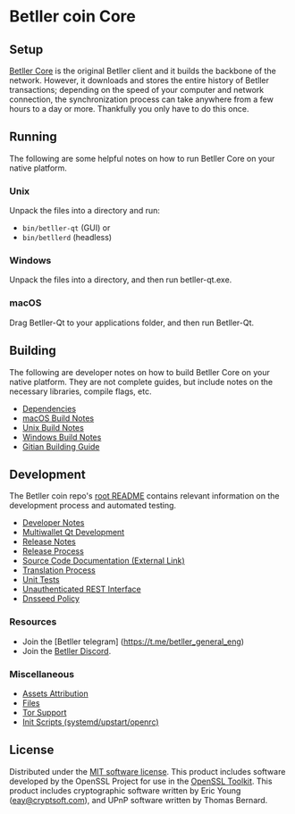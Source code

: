 Betller coin Core
=============

Setup
---------------------
[Betller Core](http://betller.io) is the original Betller client and it builds the backbone of the network. However, it downloads and stores the entire history of Betller transactions; depending on the speed of your computer and network connection, the synchronization process can take anywhere from a few hours to a day or more. Thankfully you only have to do this once.

Running
---------------------
The following are some helpful notes on how to run Betller Core on your native platform.

### Unix

Unpack the files into a directory and run:

- `bin/betller-qt` (GUI) or
- `bin/betllerd` (headless)

### Windows

Unpack the files into a directory, and then run betller-qt.exe.

### macOS

Drag Betller-Qt to your applications folder, and then run Betller-Qt.

Building
---------------------
The following are developer notes on how to build Betller Core on your native platform. They are not complete guides, but include notes on the necessary libraries, compile flags, etc.

- [Dependencies](dependencies.md)
- [macOS Build Notes](build-osx.md)
- [Unix Build Notes](build-unix.md)
- [Windows Build Notes](build-windows.md)
- [Gitian Building Guide](gitian-building.md)

Development
---------------------
The Betller coin repo's [root README](/README.md) contains relevant information on the development process and automated testing.

- [Developer Notes](developer-notes.md)
- [Multiwallet Qt Development](multiwallet-qt.md)
- [Release Notes](release-notes.md)
- [Release Process](release-process.md)
- [Source Code Documentation (External Link)](https://www.fuzzbawls.pw/pivx/doxygen/)
- [Translation Process](translation_process.md)
- [Unit Tests](unit-tests.md)
- [Unauthenticated REST Interface](REST-interface.md)
- [Dnsseed Policy](dnsseed-policy.md)

### Resources
* Join the [Betller telegram] (https://t.me/betller_general_eng)
* Join the [Betller Discord](https://discord.com/invite/yt8axCA).

### Miscellaneous
- [Assets Attribution](assets-attribution.md)
- [Files](files.md)
- [Tor Support](tor.md)
- [Init Scripts (systemd/upstart/openrc)](init.md)

License
---------------------
Distributed under the [MIT software license](/COPYING).
This product includes software developed by the OpenSSL Project for use in the [OpenSSL Toolkit](https://www.openssl.org/). This product includes
cryptographic software written by Eric Young ([eay@cryptsoft.com](mailto:eay@cryptsoft.com)), and UPnP software written by Thomas Bernard.
